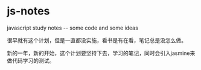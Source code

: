 js-notes
========

javascript study notes -- some code and some ideas

很早就有这个计划，但是一直都没实施，看书是有在看，笔记总是没怎么做。

新的一年，新的开始，这个计划要坚持下去，学习的笔记，同时会引入jasmine来做代码学习的测试。
